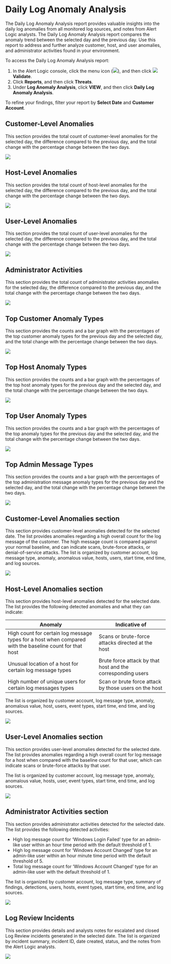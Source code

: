 # Daily Log Anomaly Analysis

The Daily Log Anomaly Analysis report provides valuable insights into the daily log anomalies from all monitored log sources, and notes from Alert Logic analysts. The Daily Log Anomaly Analysis report compares the anomaly trend between the selected day and the previous day. Use this report to address and further analyze  customer, host, and user anomalies, and administrator activities found in your environment.

To access the Daily Log Anomaly Analysis report:

1. In the Alert Logic console, click the menu icon (![](../../../../Resources/Images/dashboard/menu-icon.png)), and then click ![](../../../../Resources/Images/dashboard/validate-icon.png)**Validate**.
2. Click **Reports**, and then click **Threats**.
3. Under **Log Anomaly Analysis**, click **VIEW**, and then click **Daily Log Anomaly Analysis**.

To refine your findings, filter your report by **Select Date** and **Customer Account**.

## Customer-Level Anomalies

This section provides the total count  of customer-level anomalies for the selected day, the difference compared to the previous day, and the total change with the percentage change between the two days.

![](../../../../Resources/Images/Reports/anomalie-reports/customer-level-anomalies.png)

## Host-Level Anomalies

This section provides the total count  of host-level anomalies for the selected day, the difference compared to the previous day, and the total change with the percentage change between the two days.

![](../../../../Resources/Images/Reports/anomalie-reports/host-level-anomalies.png)

## User-Level Anomalies

This section provides the total count  of user-level anomalies for the selected day, the difference  compared to the previous day, and the total change with the percentage change between the two days.

![](../../../../Resources/Images/Reports/anomalie-reports/user-level-anomalies.png)

## Administrator Activities

This section provides the total count  of administrator activities anomalies for the selected day, the difference  compared to the previous day, and the total change with the percentage change between the two days.

![](../../../../Resources/Images/Reports/anomalie-reports/administrator-activities.png)

## Top Customer Anomaly Types

This section provides the counts and a bar graph with the percentages of the top customer anomaly types for the previous day and the selected day, and the total change with the percentage change between the two days.

![](../../../../Resources/Images/Reports/anomalie-reports/top-customer-anomaly-types.png)

## Top Host Anomaly Types

This section provides the counts and a bar graph with the percentages of the top host anomaly types for the previous day and the selected day, and the total change with the percentage change between the two days.

![](../../../../Resources/Images/Reports/anomalie-reports/top-host-anomaly-types.png)

## Top User Anomaly Types

This section provides the counts and a bar graph with the percentages of the top anomaly types for the previous day and the selected day, and the total change with the percentage change between the two days.

![](../../../../Resources/Images/Reports/anomalie-reports/top-user-anomaly-types.png)

## Top Admin Message Types

This section provides the counts and a bar graph with the percentages of the top administration message anomaly types for the previous day and the selected day, and the total change with the percentage change between the two days.

![](../../../../Resources/Images/Reports/anomalie-reports/top-admin-message-types.png)

## Customer-Level Anomalies section

This section provides customer-level anomalies detected for the selected date. The list provides anomalies regarding a high overall count for the log message of the customer. The high message count is compared against your normal baseline, and can indicate scans, brute-force attacks, or denial-of-service attacks. The list is organized by customer account, log message type, anomaly, anomalous value, hosts, users, start time, end time, and log sources.

![](../../../../Resources/Images/Reports/anomalie-reports/customer-level-anomalies-list.png)

## Host-Level Anomalies section

This section provides host-level anomalies detected for the selected date. The list provides the following detected anomalies and what they can indicate:

| Anomaly | Indicative of  |
|---|---|
| High count  for certain log message types   for a host when compared with the baseline count for that host | Scans or brute-force attacks directed at the host |
| Unusual location of a host for certain log message types | Brute force attack by that host and the corresponding users |
| High number of unique users for certain log messages types | Scan or brute force attack by those users on the host |

The list is organized by customer account, log message type, anomaly, anomalous value, host, users, event types, start time, end time, and log sources.

![](../../../../Resources/Images/Reports/anomalie-reports/host-level-anomalies-list.png)

## User-Level Anomalies section

This section provides user-level anomalies detected for the selected date. The list provides anomalies regarding a high overall count for log message for a host when compared with the baseline count for that user, which can indicate scans or brute-force attacks by that user.

The list is organized by customer account, log message type, anomaly, anomalous value, hosts, user, event types, start time, end time, and log sources.

![](../../../../Resources/Images/Reports/anomalie-reports/user-level-anomalies-list.png)

## Administrator Activities section

This section provides administrator activities detected for the selected date. The list provides the following detected activities:

* High log message count for ‘Windows Login Failed’ type for an admin-like user within an hour time period with the default threshold of 1.
* High  log message count for ‘Windows Account Changed’ type  for an admin-like user within an hour minute time period with the default threshold of 5.
* Total log message count for ‘Windows Account Changed’ type for an admin-like user with the default threshold of 1.

The list is organized by customer account, log message type, summary of findings, detections, users, hosts, event types, start time, end time, and log sources.

![](../../../../Resources/Images/Reports/anomalie-reports/administrator-activities-list.png)

## Log Review Incidents

This section provides details and analysts notes for escalated and closed Log Review incidents generated in the selected date. The list is organized by incident summary, incident ID, date created, status, and the notes from the Alert Logic analysts.

![](../../../../Resources/Images/Reports/anomalie-reports/log-review-incidents.png)
